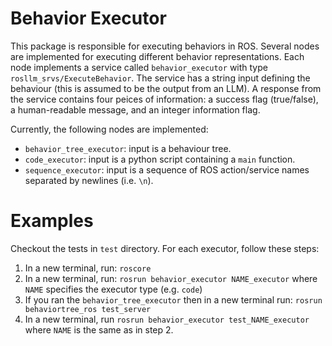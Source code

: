 # Behavior Executor

This package is responsible for executing behaviors in ROS.
Several nodes are implemented for executing different behavior representations.
Each node implements a service called `behavior_executor` with type `rosllm_srvs/ExecuteBehavior`.
The service has a string input defining the behaviour (this is assumed to be the output from an LLM).
A response from the service contains four peices of information:
a success flag (true/false),
a human-readable message, and
an integer information flag.

Currently, the following nodes are implemented:
* `behavior_tree_executor`: input is a behaviour tree.
* `code_executor`: input is a python script containing a `main` function.
* `sequence_executor`: input is a sequence of ROS action/service names separated by newlines (i.e. `\n`).

# Examples

Checkout the tests in `test` directory.
For each executor, follow these steps:

1. In a new terminal, run: `roscore`
2. In a new terminal, run: `rosrun behavior_executor NAME_executor` where `NAME` specifies the executor type (e.g. `code`)
3. If you ran the `behavior_tree_executor` then in a new terminal run: `rosrun behaviortree_ros test_server`
4. In a new terminal, run `rosrun behavior_executor test_NAME_executor` where `NAME` is the same as in step 2.